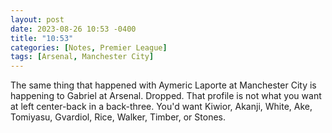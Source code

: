 ```yaml
---
layout: post
date: 2023-08-26 10:53 -0400
title: "10:53"
categories: [Notes, Premier League]
tags: [Arsenal, Manchester City]
---
```


The same thing that happened with Aymeric Laporte at Manchester City is happening to Gabriel at Arsenal. Dropped. That profile is not what you want at left center-back in a back-three. You'd want Kiwior, Akanji, White, Ake, Tomiyasu, Gvardiol, Rice, Walker, Timber, or Stones.


